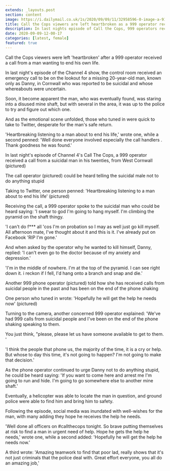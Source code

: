 ```yaml
---
extends: _layouts.post
section: content
image: https://i.dailymail.co.uk/1s/2020/09/09/11/32958596-0-image-a-91_1599648350204.jpg 
title: Call the Cops viewers are left heartbroken as a 999 operator receives a call from a suicidal man 
description: In last nights episode of Call the Cops, 999 operators received a call from a 20-year-old man, known only as Danny, from Cornwall, who  threatened to end his life. 
date: 2020-09-09-12-00-17 
categories: [latest, female] 
featured: true 
--- 
```

Call the Cops viewers were left 'heartbroken' after a 999 operator received a call from a man wanting to end his own life. 

In last night's episode of the Channel 4 show, the control room received an emergency call to be on the lookout for a missing 20-year-old man, known only as Danny, in Cornwall who was reported to be suicidal and whose whereabouts were uncertain. 

Soon, it become apparent the man, who was eventually found, was staring into a disused mine shaft, but with several in the area, it was up to the police to try and figure out which one. 

And as the emotional scene unfolded, those who tuned in were quick to take to Twitter, desperate for the man's safe return.   

'Heartbreaking listening to a man about to end his life,' wrote one, while a second penned: 'Well done everyone involved especially the call handlers . Thank goodness he was found.'

In last night's episode of Channel 4's Call The Cops, a 999 operator received a call from a suicidal man in his twenties, from West Cornwall (pictured)

The call operator (pictured) could be heard telling the suicidal male not to do anything stupid 



Taking to Twitter, one person penned: 'Heartbreaking listening to a man about to end his life' (pictured)

Receiving the call, a 999 operator spoke to the suicidal man who could be heard saying: 'I swear to god I'm going to hang myself. I'm climbing the pyramid on the shaft thingy.

'I can't do f*** all 'cos I'm on probation so I may as well just go kill myself. All afternoon mate, I've thought about it and this is it. I've already put on Facebook 'RIP I'm gone.'

And when asked by the operator why he wanted to kill himself, Danny, replied: 'I can't even go to the doctor because of my anxiety and depression.'

'I'm in the middle of nowhere. I'm at the top of the pyramid. I can see right down it. i reckon if I fell, I'd hang onto a branch and snap and die.' 

Another 999 phone operator (pictured) told how she has received calls from suicidal people in the past and has been on the end of the phone shaking









One person who tuned in wrote: 'Hopefully he will get the help he needs now' (pictured)

Turning to the camera, another concerned 999 operator explained: 'We've had 999 calls from suicidal people and I've been on the end of the phone shaking speaking to them.

You just think, "please, please let us have someone available to get to them. '

'I think the people that phone us, the majority of the time, it is a cry or help. But whose to day this time, it's not going to happen? I'm not going to make that decision.' 

As the phone operator continued to urge Danny not to do anything stupid, he could be heard saying: 'If you want to come here and arrest me I'm going to run and hide. I'm going to go somewhere else to another mine shaft.'

Eventually, a helicopter was able to locate the man in question, and ground police were able to find him and bring him to safety.

Following the episode, social media was inundated with well-wishes for the man, with many adding they hope he receives the help he needs. 

'Well done all officers on #callthecops tonight. So brave putting themselves at risk to find a man in urgent need of help. Hope he gets the help he needs,' wrote one, while a second added: 'Hopefully he will get the help he needs now.' 

A third wrote: 'Amazing teamwork to find that poor lad, really shows that it's not just criminals that the police deal with. Great effort everyone, you all do an amazing job,' 

